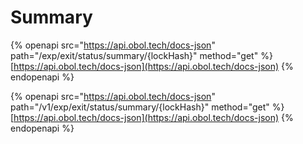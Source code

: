 # Summary

{% openapi src="https://api.obol.tech/docs-json" path="/exp/exit/status/summary/{lockHash}" method="get" %}
[https://api.obol.tech/docs-json](https://api.obol.tech/docs-json)
{% endopenapi %}

{% openapi src="https://api.obol.tech/docs-json" path="/v1/exp/exit/status/summary/{lockHash}" method="get" %}
[https://api.obol.tech/docs-json](https://api.obol.tech/docs-json)
{% endopenapi %}

